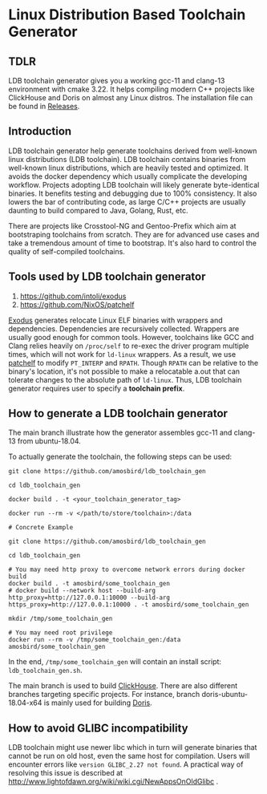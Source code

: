 # Linux Distribution Based Toolchain Generator

## TDLR

LDB toolchain generator gives you a working gcc-11 and clang-13 environment with cmake 3.22. It helps compiling modern C++ projects like ClickHouse and Doris on almost any Linux distros. The installation file can be found in [Releases](https://github.com/amosbird/ldb_toolchain_gen/releases).

## Introduction

LDB toolchain generator help generate toolchains derived from well-known linux distributions (LDB toolchain). LDB toolchain contains binaries from well-known linux distributions, which are heavily tested and optimized. It avoids the docker dependency which usually complicate the developing workflow. Projects adopting LDB toolchain will likely generate byte-identical binaries. It benefits testing and debugging due to 100% consistency. It also lowers the bar of contributing code, as large C/C++ projects are usually daunting to build compared to Java, Golang, Rust, etc.

There are projects like Crosstool-NG and Gentoo-Prefix which aim at bootstraping toolchains from scratch. They are for advanced use cases and take a tremendous amount of time to bootstrap. It's also hard to control the quality of self-compiled toolchains.

## Tools used by LDB toolchain generator

1. https://github.com/intoli/exodus
2. https://github.com/NixOS/patchelf

[Exodus](https://github.com/intoli/exodus) generates relocate Linux ELF binaries with wrappers and dependencies. Dependencies are recursively collected. Wrappers are usually good enough for common tools. However, toolchains like GCC and Clang relies heavily on `/proc/self` to re-exec the driver program multiple times, which will not work for `ld-linux` wrappers. As a result, we use [patchelf](https://github.com/NixOS/patchelf) to modify `PT_INTERP` and `RPATH`. Though `RPATH` can be relative to the binary's location, it's not possible to make a relocatable a.out that can tolerate changes to the absolute path of `ld-linux`. Thus, LDB toolchain generator requires user to specify a **toolchain prefix**.

## How to generate a LDB toolchain generator

The main branch illustrate how the generator assembles gcc-11 and clang-13 from ubuntu-18.04.

To actually generate the toolchain, the following steps can be used:

```
git clone https://github.com/amosbird/ldb_toolchain_gen

cd ldb_toolchain_gen

docker build . -t <your_toolchain_generator_tag>

docker run --rm -v </path/to/store/toolchain>:/data

# Concrete Example

git clone https://github.com/amosbird/ldb_toolchain_gen

cd ldb_toolchain_gen

# You may need http proxy to overcome network errors during docker build
docker build . -t amosbird/some_toolchain_gen
# docker build --network host --build-arg http_proxy=http://127.0.0.1:10000 --build-arg https_proxy=http://127.0.0.1:10000 . -t amosbird/some_toolchain_gen

mkdir /tmp/some_toolchain_gen

# You may need root privilege
docker run --rm -v /tmp/some_toolchain_gen:/data amosbird/some_toolchain_gen
```

In the end, `/tmp/some_toolchain_gen` will contain an install script: `ldb_toolchain_gen.sh`.

The main branch is used to build [ClickHouse](https://github.com/ClickHouse/ClickHouse). There are also different branches targeting specific projects. For instance, branch doris-ubuntu-18.04-x64 is mainly used for building [Doris](https://github.com/apache/incubator-doris).

## How to avoid GLIBC incompatibility

LDB toolchain might use newer libc which in turn will generate binaries that cannot be run on old host, even the same host for compilation. Users will encounter errors like `version GLIBC_2.27 not found`. A practical way of resolving this issue is described at http://www.lightofdawn.org/wiki/wiki.cgi/NewAppsOnOldGlibc .

